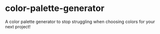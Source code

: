 # color-palette-generator

A color palette generator to stop struggling when choosing colors for your next project!
